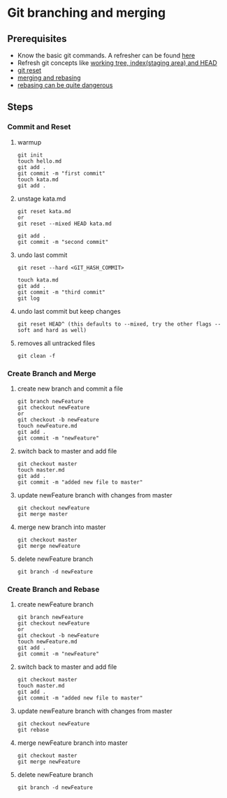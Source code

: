 # Git branching and merging

## Prerequisites
* Know the basic git commands. A refresher can be found [here](https://github.com/hbons/git-cheat-sheet)
* Refresh git concepts like [working tree, index(staging area) and HEAD](https://stackoverflow.com/questions/3689838/whats-the-difference-between-head-working-tree-and-index-in-git)
* [git reset](https://www.atlassian.com/git/tutorials/undoing-changes/git-reset)
* [merging and rebasing](https://www.atlassian.com/de/git/tutorials/merging-vs-rebasing)
* [rebasing can be quite dangerous](https://medium.com/@fredrikmorken/why-you-should-stop-using-git-rebase-5552bee4fed1)

## Steps
### Commit and Reset
1. warmup
   ```
   git init
   touch hello.md
   git add .
   git commit -m "first commit"
   touch kata.md
   git add .
   ```
2. unstage kata.md
   ```
   git reset kata.md
   or
   git reset --mixed HEAD kata.md

   git add .
   git commit -m "second commit"
   ```
3. undo last commit 
   ```
   git reset --hard <GIT_HASH_COMMIT>

   touch kata.md
   git add .
   git commit -m "third commit"
   git log
   ```
4. undo last commit but keep changes
   ```
   git reset HEAD^ (this defaults to --mixed, try the other flags --soft and hard as well)
   ```
5. removes all untracked files
   ```
   git clean -f
   ```
### Create Branch and Merge
1. create new branch and commit a file
   ```
   git branch newFeature
   git checkout newFeature
   or 
   git checkout -b newFeature
   touch newFeature.md
   git add .
   git commit -m "newFeature"
   ```
2. switch back to master and add file
   ```
   git checkout master
   touch master.md
   git add .
   git commit -m "added new file to master"
   ```
3. update newFeature branch with changes from master
   ```
   git checkout newFeature
   git merge master
   ```
4. merge new branch into master
   ```
   git checkout master
   git merge newFeature
   ```
5. delete newFeature branch
   ```
   git branch -d newFeature
   ```
### Create Branch and Rebase
1. create newFeature branch
   ```
   git branch newFeature
   git checkout newFeature
   or 
   git checkout -b newFeature
   touch newFeature.md
   git add .
   git commit -m "newFeature"
   ```
2. switch back to master and add file
   ```
   git checkout master
   touch master.md
   git add .
   git commit -m "added new file to master"
   ```
3. update newFeature branch with changes from master
   ```
   git checkout newFeature
   git rebase
   ```
4. merge newFeature branch into master
   ```
   git checkout master
   git merge newFeature
   ```
5. delete newFeature branch
   ```
   git branch -d newFeature